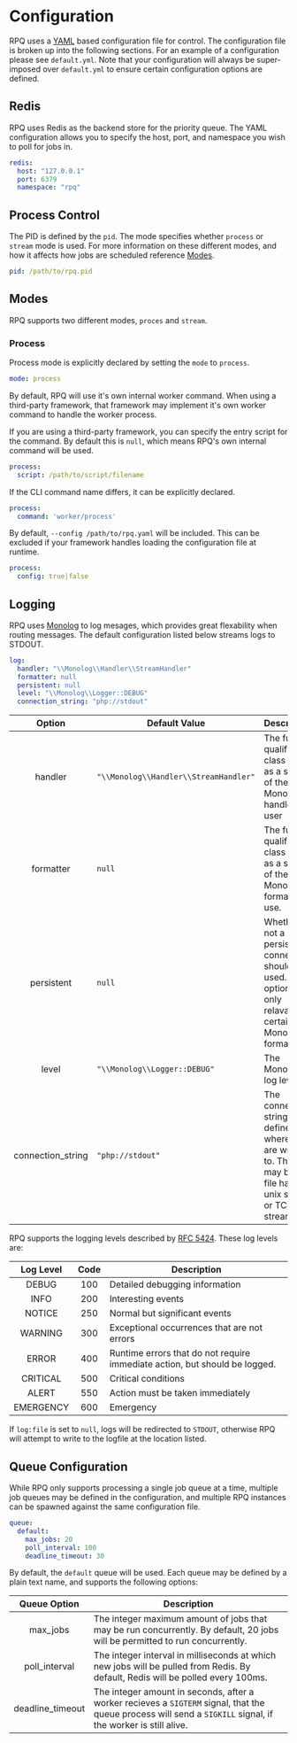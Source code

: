 # Configuration

RPQ uses a [YAML](http://www.yaml.org/) based configuration file for control. The configuration file is broken up into the following sections. For an example of a configuration please see `default.yml`. Note that your configuration will always be super-imposed over `default.yml` to ensure certain configuration options are defined.

## Redis

RPQ uses Redis as the backend store for the priority queue. The YAML configuration allows you to specify the host, port, and namespace you wish to poll for jobs in.

```yaml
redis:
  host: "127.0.0.1"
  port: 6379
  namespace: "rpq"
```

## Process Control

The PID is defined by the `pid`. The mode specifies whether `process` or `stream` mode is used. For more information on these different modes, and how it affects how jobs are scheduled reference [Modes](Modes.md).

```yaml
pid: /path/to/rpq.pid
```

## Modes
RPQ supports two different modes, `proces` and `stream`.

### Process
Process mode is explicitly declared by setting the `mode` to `process`.

```yaml
mode: process
```

By default, RPQ will use it's own internal worker command. When using a third-party framework, that framework may implement it's own worker command to handle the worker process.

If you are using a third-party framework, you can specify the entry script for the command. By default this is `null`, which means RPQ's own internal command will be used.

```yaml
process:
  script: /path/to/script/filename
```

If the CLI command name differs, it can be explicitly declared.
```yaml
process:
  command: 'worker/process'
```

By default, `--config /path/to/rpq.yaml` will be included. This can be excluded if your framework handles loading the configuration file at runtime.

```yaml
process:
  config: true|false
```

## Logging

RPQ uses [Monolog](https://github.com/Seldaek/monolog) to log mesages, which provides great flexability when routing messages. The default configuration listed below streams logs to STDOUT.

```yaml
log:
  handler: "\\Monolog\\Handler\\StreamHandler"
  formatter: null
  persistent: null
  level: "\\Monolog\\Logger::DEBUG"
  connection_string: "php://stdout"
```

| Option | Default Value | Description |
|:------:|---------------|-------------|
| handler | `"\\Monolog\\Handler\\StreamHandler"` | The fully qualified class name, as a string of the Monolog handler to user|
| formatter  | `null`| The fully qualified class name, as a string of the Monolog formatter to use. |
| persistent | `null` | Whether or not a persistent connection should be used. This option is only relavant for certain Monolog formatters. |
| level | `"\\Monolog\\Logger::DEBUG"` | The Monolog log level. |
| connection_string | `"php://stdout"` | The connection string defines where logs are written to. This may be a file handler, unix socket, or TCP stream. |

RPQ supports the logging levels described by [RFC 5424](https://tools.ietf.org/html/rfc5424). These log levels are:


| Log Level | Code | Description |
|:---------:|:---:|-------------|
| DEBUG     | 100 | Detailed debugging information |
| INFO      | 200 | Interesting events |
| NOTICE    | 250 | Normal but significant events |
| WARNING   | 300 | Exceptional occurrences that are not errors |
| ERROR     | 400 | Runtime errors that do not require immediate action, but should be logged. |
| CRITICAL  | 500 | Critical conditions |
| ALERT     | 550 | Action must be taken immediately |
| EMERGENCY | 600 | Emergency |

If `log:file` is set to `null`, logs will be redirected to `STDOUT`, otherwise RPQ will attempt to write to the logfile at the location listed.

## Queue Configuration

While RPQ only supports processing a single job queue at a time, multiple job queues may be defined in the configuration, and multiple RPQ instances can be spawned against the same configuration file.

```yaml
queue:
  default:
    max_jobs: 20
    poll_interval: 100
    deadline_timeout: 30
```

By default, the `default` queue will be used. Each queue may be defined by a plain text name, and supports the following options:

| Queue Option | Description |
|:------------:|-------------|
| max_jobs | The integer maximum amount of jobs that may be run concurrently. By default, 20 jobs will be permitted to run concurrently. |
| poll_interval | The integer interval in milliseconds at which new jobs will be pulled from Redis. By default, Redis will be polled every 100ms. |
| deadline_timeout | The integer amount in seconds, after a worker recieves a `SIGTERM` signal, that the queue process will send a `SIGKILL` signal, if the worker is still alive. |